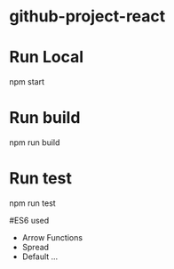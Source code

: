 # github-project-react

# Run Local
npm start

# Run build
npm run build

# Run test
npm run test

#ES6 used

- Arrow Functions
- Spread
- Default
...

